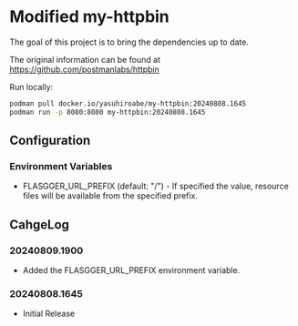 # Modified my-httpbin

The goal of this project is to bring the dependencies up to date.

The original information can be found at https://github.com/postmanlabs/httpbin

Run locally:
```sh
podman pull docker.io/yasuhiroabe/my-httpbin:20240808.1645
podman run -p 8080:8080 my-httpbin:20240808.1645
```

## Configuration

### Environment Variables

* FLASGGER_URL_PREFIX (default: "/") - If specified the value, resource files will be available from the specified prefix.

## CahgeLog

### 20240809.1900

* Added the FLASGGER_URL_PREFIX environment variable.

### 20240808.1645

* Initial Release
